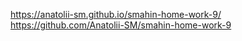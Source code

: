 https://anatolii-sm.github.io/smahin-home-work-9/
https://github.com/Anatolii-SM/smahin-home-work-9
